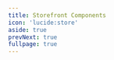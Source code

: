 ```yaml
---
title: Storefront Components
icon: 'lucide:store'
aside: true
prevNext: true
fullpage: true
---
```


